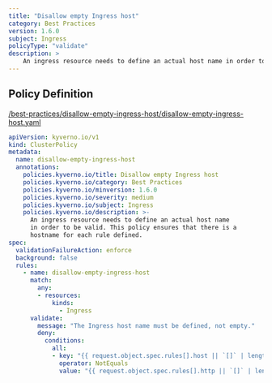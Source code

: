 ```yaml
---
title: "Disallow empty Ingress host"
category: Best Practices
version: 1.6.0
subject: Ingress
policyType: "validate"
description: >
    An ingress resource needs to define an actual host name in order to be valid. This policy ensures that there is a hostname for each rule defined.
---
```


## Policy Definition
<a href="https://github.com/kyverno/policies/raw/main//best-practices/disallow-empty-ingress-host/disallow-empty-ingress-host.yaml" target="-blank">/best-practices/disallow-empty-ingress-host/disallow-empty-ingress-host.yaml</a>

```yaml
apiVersion: kyverno.io/v1
kind: ClusterPolicy
metadata:
  name: disallow-empty-ingress-host
  annotations:
    policies.kyverno.io/title: Disallow empty Ingress host
    policies.kyverno.io/category: Best Practices
    policies.kyverno.io/minversion: 1.6.0
    policies.kyverno.io/severity: medium
    policies.kyverno.io/subject: Ingress
    policies.kyverno.io/description: >-
      An ingress resource needs to define an actual host name
      in order to be valid. This policy ensures that there is a
      hostname for each rule defined.
spec:
  validationFailureAction: enforce
  background: false
  rules:
    - name: disallow-empty-ingress-host
      match:
        any:
        - resources:
            kinds:
              - Ingress
      validate:
        message: "The Ingress host name must be defined, not empty."
        deny:
          conditions:
            all:
            - key: "{{ request.object.spec.rules[].host || `[]` | length(@) }}"
              operator: NotEquals
              value: "{{ request.object.spec.rules[].http || `[]` | length(@) }}"
```
